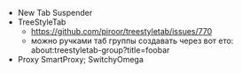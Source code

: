 
* New Tab Suspender
* TreeStyleTab 
   * https://github.com/piroor/treestyletab/issues/770
   * можно ручками таб группы создавать через вот ето: about:treestyletab-group?title=foobar
* Proxy SmartProxy; SwitchyOmega

